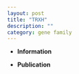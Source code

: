 ```yaml
---
layout: post
title: "TRXH"
description: ""
category: gene family
---
```


* **Information**  

* **Publication**  



